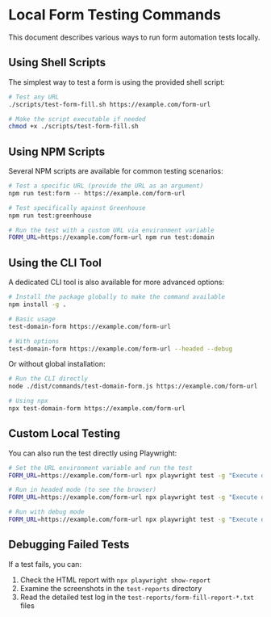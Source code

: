 # Local Form Testing Commands

This document describes various ways to run form automation tests locally.

## Using Shell Scripts

The simplest way to test a form is using the provided shell script:

```bash
# Test any URL
./scripts/test-form-fill.sh https://example.com/form-url

# Make the script executable if needed
chmod +x ./scripts/test-form-fill.sh
```

## Using NPM Scripts

Several NPM scripts are available for common testing scenarios:

```bash
# Test a specific URL (provide the URL as an argument)
npm run test:form -- https://example.com/form-url

# Test specifically against Greenhouse
npm run test:greenhouse

# Run the test with a custom URL via environment variable
FORM_URL=https://example.com/form-url npm run test:domain
```

## Using the CLI Tool

A dedicated CLI tool is also available for more advanced options:

```bash
# Install the package globally to make the command available
npm install -g .

# Basic usage
test-domain-form https://example.com/form-url

# With options
test-domain-form https://example.com/form-url --headed --debug
```

Or without global installation:

```bash
# Run the CLI directly
node ./dist/commands/test-domain-form.js https://example.com/form-url

# Using npx
npx test-domain-form https://example.com/form-url
```

## Custom Local Testing

You can also run the test directly using Playwright:

```bash
# Set the URL environment variable and run the test
FORM_URL=https://example.com/form-url npx playwright test -g "Execute domain form commands from Firestore"

# Run in headed mode (to see the browser)
FORM_URL=https://example.com/form-url npx playwright test -g "Execute domain form commands from Firestore" --headed

# Run with debug mode
FORM_URL=https://example.com/form-url npx playwright test -g "Execute domain form commands from Firestore" --debug
```

## Debugging Failed Tests

If a test fails, you can:

1. Check the HTML report with `npx playwright show-report`
2. Examine the screenshots in the `test-reports` directory
3. Read the detailed test log in the `test-reports/form-fill-report-*.txt` files
